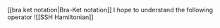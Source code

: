 [[bra ket notation|Bra-Ket notation]]
I hope to understand the following operator
![[SSH Hamiltonian]]